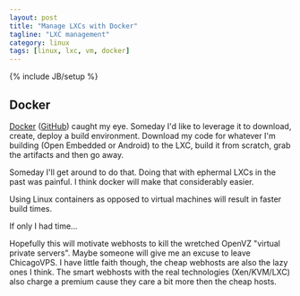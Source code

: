 ```yaml
---
layout: post
title: "Manage LXCs with Docker"
tagline: "LXC management"
category: linux
tags: [linux, lxc, vm, docker]
---
```

{% include JB/setup %}

Docker
------

[Docker](http://docker.io) ([GitHub](https://github.com/dotcloud/docker)) caught my eye.  Someday I'd like to leverage it to download, create, deploy a build environment.  Download my code for whatever I'm building (Open Embedded or Android) to the LXC, build it from scratch, grab the artifacts and then go away.

Someday I'll get around to do that.  Doing that with ephermal LXCs in the past was painful.  I think docker will make that considerably easier.

Using Linux containers as opposed to virtual machines will result in faster build times.

If only I had time...

Hopefully this will motivate webhosts to kill the wretched OpenVZ "virtual private servers".  Maybe someone will give me an excuse to leave ChicagoVPS.  I have little faith though, the cheap webhosts are also the lazy ones I think.  The smart webhosts with the real technologies (Xen/KVM/LXC) also charge a premium cause they care a bit more then the cheap hosts.
